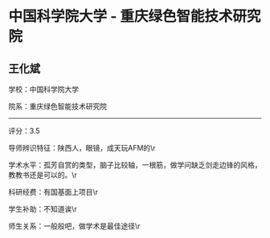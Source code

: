 # 中国科学院大学 - 重庆绿色智能技术研究院

## 王化斌

学校：中国科学院大学

院系：重庆绿色智能技术研究院

* * *

评分：3.5

导师辨识特征：陕西人，眼镜，成天玩AFM的\r

学术水平：孤芳自赏的类型，脑子比较轴，一根筋，做学问缺乏剑走边锋的风格，教教书还是可以的。\r

科研经费：有国基面上项目\r

学生补助：不知道诶\r

师生关系：一般般吧，做学术是最佳途径\r